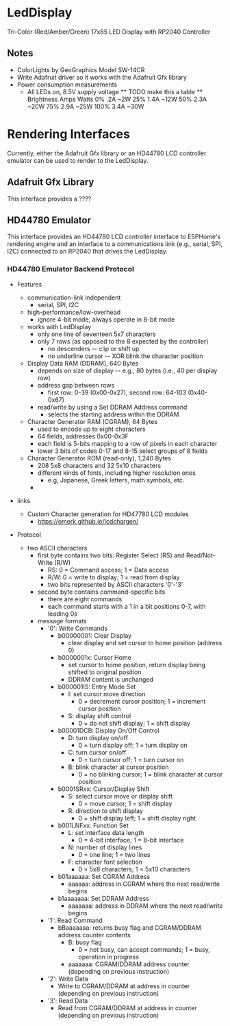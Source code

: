 # LedDisplay
Tri-Color (Red/Amber/Green) 17x85 LED Display with RP2040 Controller

## Notes
* ColorLights by GeoGraphics Model SW-14CR
* Write Adafruit driver so it works with the Adafruit Gfx library
* Power consumption measurements
  - All LEDs on, 8.5V supply voltage
** TODO make this a table **
  Brightness    Amps    Watts
  0%            .2A      ~2W
  25%          1.4A     ~12W
  50%          2.3A     ~20W
  75%          2.9A     ~25W
  100%         3.4A     ~30W

# Rendering Interfaces

Currently, either the Adafruit Gfx library or an HD44780 LCD controller emulator
can be used to render to the LedDisplay.

## Adafruit Gfx Library

This interface provides a ????

## HD44780 Emulator

This interface provides an HD44780 LCD controller interface to ESPHome's rendering
engine and an interface to a communications link (e.g., serial, SPI, I2C) connected
to an RP2040 that drives the LedDisplay.

### HD44780 Emulator Backend Protocol

* Features
  - communication-link independent
    * serial, SPI, I2C
  - high-performance/low-overhead
    * ignore 4-bit mode, always operate in 8-bit mode
  - works with LedDisplay
    * only one line of seventeen 5x7 characters
    * only 7 rows (as opposed to the 8 expected by the controller)
      - no descenders -- clip or shift up
      - no underline cursor -- XOR blink the character position
  - Display Data RAM (DDRAM), 640 Bytes
    * depends on size of display -- e.g., 80 bytes (i.e., 40 per display row)
    * address gap between rows
      - first row: 0-39 (0x00-0x27), second row: 64-103 (0x40-0x67)
    * read/write by using a Set DDRAM Address command
      - selects the starting address within the DDRAM
  - Character Generator RAM (CGRAM), 64 Bytes
    * used to encode up to eight characters
    * 64 fields, addresses 0x00-0x3F
    * each field is 5-bits mapping to a row of pixels in each character
    * lower 3 bits of codes 0-17 and 8-15 select groups of 8 fields
  - Character Generator ROM (read-only), 1,240 Bytes
    * 208 5x8 characters and 32 5x10 characters
    * different kinds of fonts, including higher resolution ones
      - e.g, Japanese, Greek letters, math symbols, etc.
    * 

* links
  - Custom Character generation for HD47780 LCD modules
    * https://omerk.github.io/lcdchargen/

* Protocol
  - two ASCII characters
    * first byte contains two bits: Register Select (RS) and Read/Not-Write (R/W)
      - RS: 0 = Command access; 1 = Data access
      - R/W: 0 = write to display; 1 = read from display
      - two bits represented by ASCII characters '0'-'3'
    * second byte contains command-specific bits
      - there are eight commands
      - each command starts with a 1 in a bit positions 0-7, with leading 0s
    * message formats
      - '0': Write Commands
        * b00000001: Clear Display
          - clear display and set cursor to home position (address 0)
        * b0000001x: Cursor Home
          - set cursor to home position, return display being shifted to original position
          - DDRAM content is unchanged
        * b000001IS: Entry Mode Set
          - I: set cursor move direction
            * 0 = decrement cursor position; 1 = increment cursor position
          - S: display shift control
            * 0 = do not shift display; 1 = shift display
        * b00001DCB: Display On/Off Control
          - D: turn display on/off
            * 0 = turn display off; 1 = turn display on
          - C: turn cursor on/off
            * 0 = turn cursor off; 1 = turn cursor on
          - B: blink character at cursor position
            * 0 = no blinking cursor; 1 = blink character at cursor position
        * b0001SRxx: Cursor/Display Shift
          - S: select cursor move or display shift
            * 0 = move cursor; 1 = shift display
          - R: direction to shift display
            * 0 = shift display left; 1 = shift display right
        * b001LNFxx: Function Set
          - L: set interface data length
            * 0 = 4-bit interface; 1 = 8-bit interface
          - N: number of display lines
            * 0 = one line; 1 = two lines
          - F: character font selection
            * 0 = 5x8 characters; 1 = 5x10 characters
        * b01aaaaaa: Set CGRAM Address
          - aaaaaa: address in CGRAM where the next read/write begins
        * b1aaaaaaa: Set DDRAM Address
          - aaaaaaa: address in DDRAM where the next read/write begins
      - '1': Read Command
        * bBaaaaaaa: returns busy flag and CGRAM/DDRAM address counter contents
          - B: busy flag
            * 0 = not busy, can accept commands; 1 = busy, operation in progress
          - aaaaaaa: CGRAM/DDRAM address counter (depending on previous instruction)
      - '2': Write Data
        * Write to CGRAM/DDRAM at address in counter (depending on previous instruction)
      - '3': Read Data
        * Read from CGRAM/DDRAM at address in counter (depending on previous instruction)
